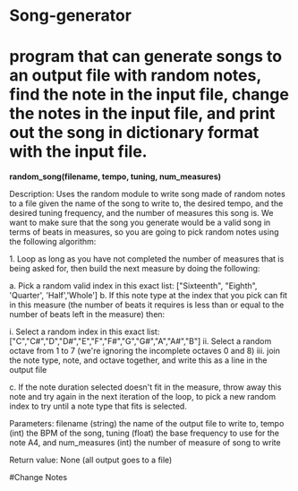 # Song-generator
<h1>program that can generate songs to an output file with random notes, find the note in the input file, change the notes in the input file, and print out the song in dictionary format with the input file.</h1>
<p><b>random_song(filename, tempo, tuning, num_measures)</b><p>
<p>Description: Uses the random module to write song made of random notes to a file given the name of the song
to write to, the desired tempo, and the desired tuning frequency, and the number of measures this song is. We
want to make sure that the song you generate would be a valid song in terms of beats in measures, so you are
going to pick random notes using the following algorithm:</p>
<p>1. Loop as long as you have not completed the number of measures that is being asked for, then build the next
measure by doing the following:<p>
<p>a. Pick a random valid index in this exact list:
["Sixteenth", "Eighth", 'Quarter', 'Half','Whole']
b. If this note type at the index that you pick can fit in this measure (the number of beats it requires
is less than or equal to the number of beats left in the measure) then:</p>
<p>i. Select a random index in this exact list:
["C","C#","D","D#","E","F","F#","G","G#","A","A#","B"]
ii. Select a random octave from 1 to 7 (we're ignoring the incomplete octaves 0 and 8)
iii. join the note type, note, and octave together, and write this as a line in the output file</p>
<p>c. If the note duration selected doesn't fit in the measure, throw away this note and try again in the
next iteration of the loop, to pick a new random index to try until a note type that fits is selected.</p>
<p>Parameters: filename (string) the name of the output file to write to, tempo (int) the BPM of the song, tuning
(float) the base frequency to use for the note A4, and num_measures (int) the number of measure of song to write</p>
<p>Return value: None (all output goes to a file)</P>

#Change Notes

